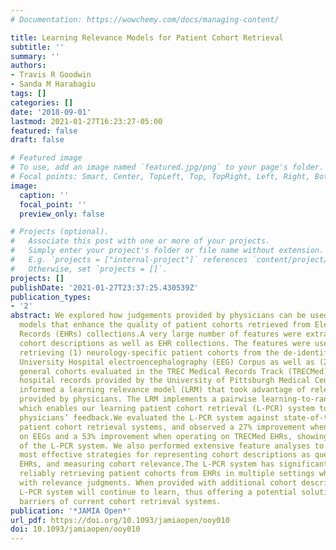 ```yaml
---
# Documentation: https://wowchemy.com/docs/managing-content/

title: Learning Relevance Models for Patient Cohort Retrieval
subtitle: ''
summary: ''
authors:
- Travis R Goodwin
- Sanda M Harabagiu
tags: []
categories: []
date: '2018-09-01'
lastmod: 2021-01-27T16:23:27-05:00
featured: false
draft: false

# Featured image
# To use, add an image named `featured.jpg/png` to your page's folder.
# Focal points: Smart, Center, TopLeft, Top, TopRight, Left, Right, BottomLeft, Bottom, BottomRight.
image:
  caption: ''
  focal_point: ''
  preview_only: false

# Projects (optional).
#   Associate this post with one or more of your projects.
#   Simply enter your project's folder or file name without extension.
#   E.g. `projects = ["internal-project"]` references `content/project/deep-learning/index.md`.
#   Otherwise, set `projects = []`.
projects: []
publishDate: '2021-01-27T23:37:25.430539Z'
publication_types:
- '2'
abstract: We explored how judgements provided by physicians can be used to learn relevance
  models that enhance the quality of patient cohorts retrieved from Electronic Health
  Records (EHRs) collections.A very large number of features were extracted from patient
  cohort descriptions as well as EHR collections. The features were used to investigate
  retrieving (1) neurology-specific patient cohorts from the de-identified Temple
  University Hospital electroencephalography (EEG) Corpus as well as (2) the more
  general cohorts evaluated in the TREC Medical Records Track (TRECMed) from the de-identified
  hospital records provided by the University of Pittsburgh Medical Center. The features
  informed a learning relevance model (LRM) that took advantage of relevance judgements
  provided by physicians. The LRM implements a pairwise learning-to-rank framework,
  which enables our learning patient cohort retrieval (L-PCR) system to learn from
  physicians’ feedback.We evaluated the L-PCR system against state-of-the-art traditional
  patient cohort retrieval systems, and observed a 27% improvement when operating
  on EEGs and a 53% improvement when operating on TRECMed EHRs, showing the promise
  of the L-PCR system. We also performed extensive feature analyses to reveal the
  most effective strategies for representing cohort descriptions as queries, encoding
  EHRs, and measuring cohort relevance.The L-PCR system has significant promise for
  reliably retrieving patient cohorts from EHRs in multiple settings when trained
  with relevance judgments. When provided with additional cohort descriptions, the
  L-PCR system will continue to learn, thus offering a potential solution to the performance
  barriers of current cohort retrieval systems.
publication: '*JAMIA Open*'
url_pdf: https://doi.org/10.1093/jamiaopen/ooy010
doi: 10.1093/jamiaopen/ooy010
---
```

